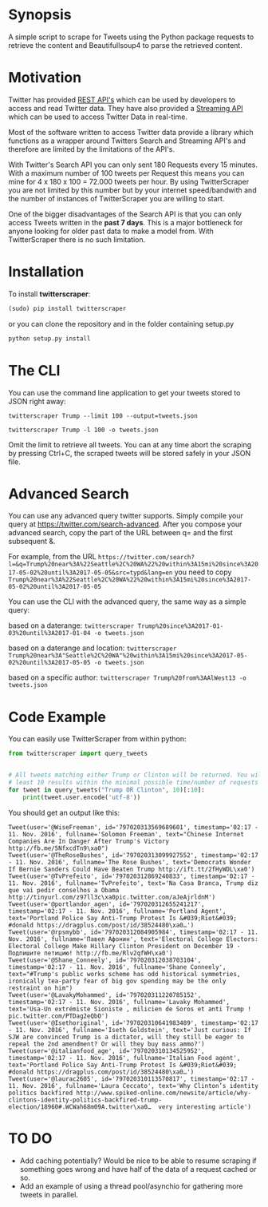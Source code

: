 # Synopsis

A simple script to scrape for Tweets using the Python package requests to
retrieve the content and Beautifullsoup4 to parse the retrieved content.


# Motivation
Twitter has provided [REST API's](https://dev.twitter.com/rest/public) which can
be used by developers to access and read Twitter data. They have also provided
a [Streaming API](https://dev.twitter.com/streaming/overview) which can be used
to access Twitter Data in real-time.

Most of the software written to access Twitter data provide a library which
functions as a wrapper around Twitters Search and Streaming API's and therefore
are limited by the limitations of the API's.

With Twitter's Search API you can only sent 180 Requests every 15 minutes. With
a maximum number of 100 tweets per Request this means you can mine for
4 x 180 x 100 = 72.000 tweets per hour. By using TwitterScraper you are not
limited by this number but by your internet speed/bandwith and the number of
instances of TwitterScraper you are willing to start.


One of the bigger disadvantages of the Search API is that you can only access
Tweets written in the **past 7 days**. This is a major bottleneck for anyone
looking for older past data to make a model from. With TwitterScraper there is
no such limitation.

# Installation

To install **twitterscraper**:

```python
(sudo) pip install twitterscraper
```

or you can clone the repository and in the folder containing setup.py

```python
python setup.py install
```

# The CLI

You can use the command line application to get your tweets stored to JSON
right away:

`twitterscraper Trump --limit 100 --output=tweets.json`

`twitterscraper Trump -l 100 -o tweets.json`

Omit the limit to retrieve all tweets. You can at any time abort the scraping
by pressing Ctrl+C, the scraped tweets will be stored safely in your JSON file.

# Advanced Search
You can use any advanced query twitter supports. Simply compile your query at
<https://twitter.com/search-advanced>. After you compose your advanced search, copy the part of the URL 
between q= and the first subsequent &. 

For example, from the URL
`https://twitter.com/search?l=&q=Trump%20near%3A%22Seattle%2C%20WA%22%20within%3A15mi%20since%3A2017-05-02%20until%3A2017-05-05&src=typd&lang=en`
you need to copy
`Trump%20near%3A%22Seattle%2C%20WA%22%20within%3A15mi%20since%3A2017-05-02%20until%3A2017-05-05`

You can use the CLI with the advanced query, the same way as a simple query:

based on a daterange: 
`twitterscraper Trump%20since%3A2017-01-03%20until%3A2017-01-04 -o tweets.json`

based on a daterange and location: 
`twitterscraper Trump%20near%3A"Seattle%2C%20WA"%20within%3A15mi%20since%3A2017-05-02%20until%3A2017-05-05 -o tweets.json`

 based on a specific author: 
`twitterscraper Trump%20from%3AAlWest13 -o tweets.json`



# Code Example

You can easily use TwitterScraper from within python:

```python
from twitterscraper import query_tweets


# All tweets matching either Trump or Clinton will be returned. You will get at
# least 10 results within the minimal possible time/number of requests
for tweet in query_tweets("Trump OR Clinton", 10)[:10]:
    print(tweet.user.encode('utf-8'))
```

You should get an output like this:

```text
Tweet(user='@WiseFreeman', id='797020313569689601', timestamp='02:17 - 11. Nov. 2016', fullname='Solomon Freeman', text="Chinese Internet Companies Are In Danger After Trump's Victory http://fb.me/5NfxcdTn9\xa0")
Tweet(user='@TheRoseBushes', id='797020313099927552', timestamp='02:17 - 11. Nov. 2016', fullname='The Rose Bushes', text='Democrats Wonder If Bernie Sanders Could Have Beaten Trump http://ift.tt/2fHyWDL\xa0')
Tweet(user='@TvPrefeito', id='797020312869240833', timestamp='02:17 - 11. Nov. 2016', fullname='TvPrefeito', text='Na Casa Branca, Trump diz que vai pedir conselhos a Obama http://tinyurl.com/z97ll3c\xa0pic.twitter.com/aJeAjrldnM')
Tweet(user='@portlandor_agen', id='797020312655241217', timestamp='02:17 - 11. Nov. 2016', fullname='Portland Agent', text='Portland Police Say Anti-Trump Protest Is &#039;Riot&#039; #donald https://dragplus.com/post/id/38524480\xa0…')
Tweet(user='@rpsmybb', id='797020312084905984', timestamp='02:17 - 11. Nov. 2016', fullname='Павел Афонин', text='Electoral College Electors: Electoral College Make Hillary Clinton President on December 19 - Подпишите петицию! http://fb.me/Rlv2qfWH\xa0')
Tweet(user='@Shane_Conneely', id='797020312038703104', timestamp='02:17 - 11. Nov. 2016', fullname='Shane Conneely', text="#Trump's public works scheme has odd historical symmetries, ironically tea-party fear of big gov spending may be the only restraint on him")
Tweet(user='@LavakyMohammed', id='797020311220785152', timestamp='02:17 - 11. Nov. 2016', fullname='Lavaky Mohammed', text='Usa-Un extrémiste Sioniste , milicien de Soros et anti Trump ! pic.twitter.com/PTDag2eQbO')
Tweet(user='@Isethoriginal', id='797020310641983489', timestamp='02:17 - 11. Nov. 2016', fullname='Iseth Goldstein', text='Just curious: If SJW are convinced Trump is a dictator, will they still be eager to repeal the 2nd amendment? Or will they buy mass ammo?')
Tweet(user='@italianfood_age', id='797020310134525952', timestamp='02:17 - 11. Nov. 2016', fullname='Italian Food agent', text='Portland Police Say Anti-Trump Protest Is &#039;Riot&#039; #donald https://dragplus.com/post/id/38524480\xa0…')
Tweet(user='@laurac2605', id='797020310113570817', timestamp='02:17 - 11. Nov. 2016', fullname='Laura Ceccato', text='Why Clinton’s identity politics backfired http://www.spiked-online.com/newsite/article/why-clintons-identity-politics-backfired-trump-election/18960#.WCWah68m09A.twitter\xa0…  very interesting article')
```

# TO DO

- Add caching potentially? Would be nice to be able to resume scraping if
  something goes wrong and have half of the data of a request cached or so.
- Add an example of using a thread pool/asynchio for gathering more tweets in
  parallel.
